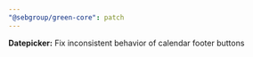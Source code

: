 ```yaml
---
"@sebgroup/green-core": patch
---
```


**Datepicker:** Fix inconsistent behavior of calendar footer buttons
